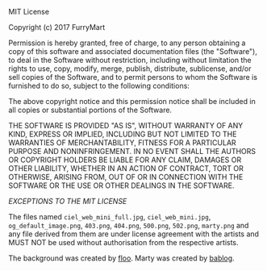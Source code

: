 MIT License

Copyright (c) 2017 FurryMart

Permission is hereby granted, free of charge, to any person obtaining a copy
of this software and associated documentation files (the "Software"), to deal
in the Software without restriction, including without limitation the rights
to use, copy, modify, merge, publish, distribute, sublicense, and/or sell
copies of the Software, and to permit persons to whom the Software is
furnished to do so, subject to the following conditions:

The above copyright notice and this permission notice shall be included in all
copies or substantial portions of the Software.

THE SOFTWARE IS PROVIDED "AS IS", WITHOUT WARRANTY OF ANY KIND, EXPRESS OR
IMPLIED, INCLUDING BUT NOT LIMITED TO THE WARRANTIES OF MERCHANTABILITY,
FITNESS FOR A PARTICULAR PURPOSE AND NONINFRINGEMENT. IN NO EVENT SHALL THE
AUTHORS OR COPYRIGHT HOLDERS BE LIABLE FOR ANY CLAIM, DAMAGES OR OTHER
LIABILITY, WHETHER IN AN ACTION OF CONTRACT, TORT OR OTHERWISE, ARISING FROM,
OUT OF OR IN CONNECTION WITH THE SOFTWARE OR THE USE OR OTHER DEALINGS IN THE
SOFTWARE.

*EXCEPTIONS TO THE MIT LICENSE*

The files named `ciel_web_mini_full.jpg`, `ciel_web_mini.jpg`,
`og_default_image.png`, `403.png`, `404.png`, `500.png`, `502.png`, `marty.png`
and any file derived from them are under license agreement with the artists and
MUST NOT be used without authorisation from the respective artists.

The background was created by [floo](https://www.furaffinity.net/user/floo).
Marty was created by [bablog](https://www.furaffinity.net/user/bablog).

